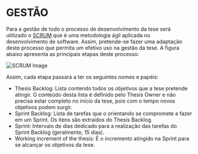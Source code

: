 GESTÃO
===========

Para a gestão de todo o processo de desenvolvimento da tese será utilizado o [SCRUM](http://www.desenvolvimentoagil.com.br/scrum/) que é uma metodologia ágil aplicada no desenvolvimento de software. Assim, pretende-se fazer uma adaptação deste processo que permita um efetivo uso na gestão da tese. A figura abaixo apresenta as principais etapas deste processo: 

![SCRUM Image](https://cloud.githubusercontent.com/assets/7033078/5713739/9c231194-9aa6-11e4-9947-03905756efb0.png)


Assim, cada etapa passará a ter os seguintes nomes e papéis:

- Thesis Backlog: Lista contendo todos os objetivos que a tese pretende atingir. O conteúdo desta lista é definido pelo Thesis Owner e não precisa estar completo no início da tese, pois com o tempo novos objetivos podem surgir.
- Sprint Backlog: Lista de tarefas que o orientando se compromete a fazer em um Sprint. Os itens são extraídos do Thesis Backlog.
- Sprint: Intervalo de dias dedicado para a realização das tarefas do Sprint Backlog (geralmente, 15 dias).
- Working increment of the thesis: É o incremento atingido na Sprint para se alcançar os objetivos da tese.

